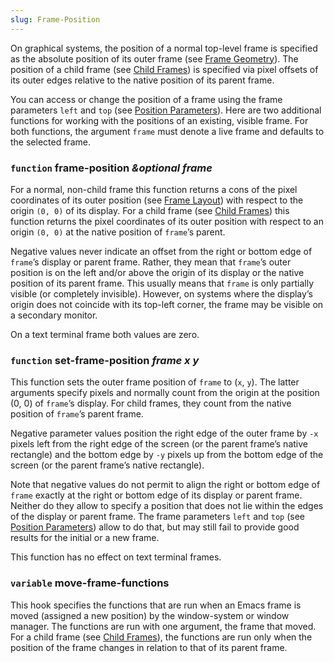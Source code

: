 ```yaml
---
slug: Frame-Position
---
```


On graphical systems, the position of a normal top-level frame is specified as the absolute position of its outer frame (see [Frame Geometry](Frame-Geometry)). The position of a child frame (see [Child Frames](Child-Frames)) is specified via pixel offsets of its outer edges relative to the native position of its parent frame.

You can access or change the position of a frame using the frame parameters `left` and `top` (see [Position Parameters](Position-Parameters)). Here are two additional functions for working with the positions of an existing, visible frame. For both functions, the argument `frame` must denote a live frame and defaults to the selected frame.

### <span className="tag function">`function`</span> **frame-position** *\&optional frame*

For a normal, non-child frame this function returns a cons of the pixel coordinates of its outer position (see [Frame Layout](Frame-Layout)) with respect to the origin `(0, 0)` of its display. For a child frame (see [Child Frames](Child-Frames)) this function returns the pixel coordinates of its outer position with respect to an origin `(0, 0)` at the native position of `frame`’s parent.

Negative values never indicate an offset from the right or bottom edge of `frame`’s display or parent frame. Rather, they mean that `frame`’s outer position is on the left and/or above the origin of its display or the native position of its parent frame. This usually means that `frame` is only partially visible (or completely invisible). However, on systems where the display’s origin does not coincide with its top-left corner, the frame may be visible on a secondary monitor.

On a text terminal frame both values are zero.

### <span className="tag function">`function`</span> **set-frame-position** *frame x y*

This function sets the outer frame position of `frame` to (`x`, `y`). The latter arguments specify pixels and normally count from the origin at the position (0, 0) of `frame`’s display. For child frames, they count from the native position of `frame`’s parent frame.

Negative parameter values position the right edge of the outer frame by `-x` pixels left from the right edge of the screen (or the parent frame’s native rectangle) and the bottom edge by `-y` pixels up from the bottom edge of the screen (or the parent frame’s native rectangle).

Note that negative values do not permit to align the right or bottom edge of `frame` exactly at the right or bottom edge of its display or parent frame. Neither do they allow to specify a position that does not lie within the edges of the display or parent frame. The frame parameters `left` and `top` (see [Position Parameters](Position-Parameters)) allow to do that, but may still fail to provide good results for the initial or a new frame.

This function has no effect on text terminal frames.

### <span className="tag variable">`variable`</span> **move-frame-functions**

This hook specifies the functions that are run when an Emacs frame is moved (assigned a new position) by the window-system or window manager. The functions are run with one argument, the frame that moved. For a child frame (see [Child Frames](Child-Frames)), the functions are run only when the position of the frame changes in relation to that of its parent frame.
